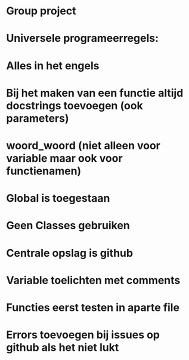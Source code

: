 # Group project

# Universele programeerregels:
# 	Alles in het engels
# 	Bij het maken van een functie altijd docstrings toevoegen (ook parameters)
#	woord_woord (niet alleen voor variable maar ook voor functienamen) 
# 	Global is toegestaan 
# 	Geen Classes gebruiken 
# 	Centrale opslag is github
# 	Variable toelichten met comments
# 	Functies eerst testen in aparte file 
#	Errors toevoegen bij issues op github als het niet lukt 
